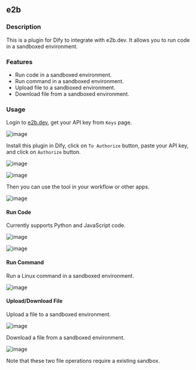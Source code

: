 ## e2b

### Description

This is a plugin for Dify to integrate with e2b.dev. It allows you to run code in a sandboxed environment.

### Features

- Run code in a sandboxed environment.
- Run command in a sandboxed environment.
- Upload file to a sandboxed environment.
- Download file from a sandboxed environment.

### Usage

Login to [e2b.dev](https://e2b.dev), get your API key from `Keys` page.

![image](./_assets/e2b_01.png)

Install this plugin in Dify, click on `To Authorize` button, paste your API key, and click on `Authorize` button.

![image](./_assets/e2b_02.png)

![image](./_assets/e2b_03.png)

Then you can use the tool in your workflow or other apps.

![image](./_assets/e2b_04.png)

#### Run Code

Currently supports Python and JavaScript code.

![image](./_assets/e2b_05.png)

![image](./_assets/e2b_06.png)

#### Run Command

Run a Linux command in a sandboxed environment.

![image](./_assets/e2b_07.png)

#### Upload/Download File

Upload a file to a sandboxed environment.

![image](./_assets/e2b_08.png)

Download a file from a sandboxed environment.

![image](./_assets/e2b_09.png)

Note that these two file operations require a existing sandbox.